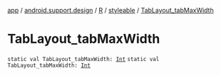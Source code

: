 [app](../../../index.md) / [android.support.design](../../index.md) / [R](../index.md) / [styleable](index.md) / [TabLayout_tabMaxWidth](./-tab-layout_tab-max-width.md)

# TabLayout_tabMaxWidth

`static val TabLayout_tabMaxWidth: `[`Int`](https://kotlinlang.org/api/latest/jvm/stdlib/kotlin/-int/index.html)
`static val TabLayout_tabMaxWidth: `[`Int`](https://kotlinlang.org/api/latest/jvm/stdlib/kotlin/-int/index.html)